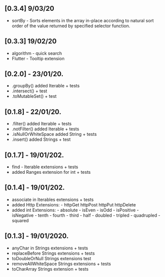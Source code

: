 ## [0.3.4] 9/03/20
- sortBy - Sorts elements in the array in-place according to natural sort order of the value returned by specified selector function.
## [0.3.3] 19/02/20
- algorithm - quick search
- Flutter - Tooltip extension

## [0.2.0] - 23/01/20.
- .groupBy() added Iterable + tests
- .intersect() + test
- .toMutableSet() + test

## [0.1.8] - 22/01/20.
- .filter() added Iterable + tests
- .notFilter() added Iterable + tests
- .isNullOrWhiteSpace added String + tests
- .insert() added Strings + test

## [0.1.7] - 19/01/202.
- find - Iterable extensions + tests
- added Ranges extension for int + tests

## [0.1.4] - 19/01/202.
- associate in Iterables extensions + tests
- added Http Extensions: - httpGet httpPost httpPut httpDelete
- added int Extensions: - absolute
                        - isEven
                        - isOdd
                        - isPositive
                        - isNegative
                        - tenth
                        - fourth
                        - third
                        - half
                        - doubled
                        - tripled
                        - quadrupled
                        - squared


## [0.1.3] - 19/01/2020.
- anyChar in Strings extensions + tests
- replaceBefore Strings extensions + tests
- toDoubleOrNull Strings extensions test
- removeAllWhiteSpace Strings extensions + tests
- toCharArray Strings extension + tests

 
